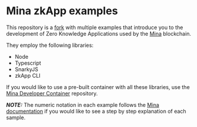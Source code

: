 # Mina zkApp examples

This repository is a [fork](https://github.com/es92/zkApp-examples/tree/df993f9e097dbb466cce949380408d03b8450453) with multiple examples that introduce you to the development of Zero Knowledge Applications used by the [Mina](https://minaprotocol.com/zkapps/) blockchain.

They employ the following libraries:

- Node 
- Typescript
- SnarkyJS
- zkApp CLI

If you would like to use a pre-built container with all these libraries, use the [Mina Developer Container](https://github.com/rhvall/MinaDevContainer) repository.

**_NOTE:_** The numeric notation in each example follows the [Mina documentation](https://docs.minaprotocol.com/zkapps/tutorials) if you would like to see a step by step explanation of each sample.